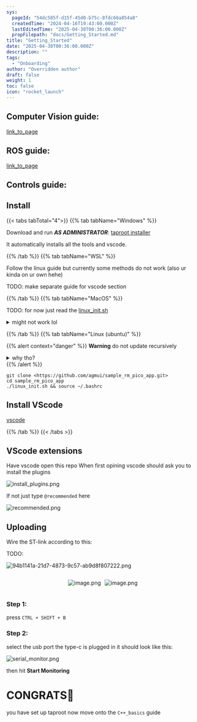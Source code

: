 ```yaml
---
sys:
  pageId: "54dc585f-d15f-45d0-b75c-8fdc66a854a8"
  createdTime: "2024-04-16T19:43:00.000Z"
  lastEditedTime: "2025-04-30T00:36:00.000Z"
  propFilepath: "docs/Getting_Started.md"
title: "Getting_Started"
date: "2025-04-30T00:36:00.000Z"
description: ""
tags:
  - "Onboarding"
author: "Overridden author"
draft: false
weight: 1
toc: false
icon: "rocket_launch"
---
```


## Computer Vision guide:

[link_to_page](86d45bc0-388b-4d26-8848-44f255f73d0e)

## ROS guide:

[link_to_page](3c76c1de-ec8f-46d6-8b0a-294005edc2d5)

## Controls guide:

## Install

{{< tabs tabTotal="4">}}
{{% tab tabName="Windows" %}}

Download and run _**AS ADMINISTRATOR**_: [taproot installer](https://github.com/Thornbots/TeachingFreshies/releases/tag/1.0)

It automatically installs all the tools and vscode.

{{% /tab %}}
{{% tab tabName="WSL" %}}

Follow the linux guide but currently some methods do not work (also ur kinda on ur own hehe)

TODO: make separate guide for vscode section

{{% /tab %}}
{{% tab tabName="MacOS" %}}

TODO: for now just read the [linux_init.sh](https://github.com/agmui/sample_rm_pico_app/blob/main/linux_init.sh)

<details>
<summary>might not work lol</summary>

`brew install libusb pkg-config`

Next install: [vscode](https://code.visualstudio.com/Download)

</details>

{{% /tab %}}
{{% tab tabName="Linux (ubuntu)" %}}

{{% alert context="danger" %}}
**Warning** do not update recursively
<details>
<summary>why tho?</summary>
There are some submodules that may go on for a while (like tinyusb) and I highly
recommend you don't need to get them.
If you want to see what submodules I update just look in `linux_init.sh`
</details>
{{% /alert %}}

```shell
git clone <https://github.com/agmui/sample_rm_pico_app.git>
cd sample_rm_pico_app
./linux_init.sh && source ~/.bashrc
```

## Install VScode

[vscode](https://code.visualstudio.com/Download)

{{% /tab %}}
{{< /tabs >}}

## VScode extensions

Have vscode open this repo
When first opining vscode should ask you to install the plugins

![install_plugins.png](https://prod-files-secure.s3.us-west-2.amazonaws.com/d518164a-d88e-44d1-a4ee-3adb3bd8bce0/89bd30f0-1825-4e77-867b-0a41ce370880/install_plugins.png?X-Amz-Algorithm=AWS4-HMAC-SHA256&X-Amz-Content-Sha256=UNSIGNED-PAYLOAD&X-Amz-Credential=ASIAZI2LB4664ILO6YPL%2F20250814%2Fus-west-2%2Fs3%2Faws4_request&X-Amz-Date=20250814T081332Z&X-Amz-Expires=3600&X-Amz-Security-Token=IQoJb3JpZ2luX2VjEPj%2F%2F%2F%2F%2F%2F%2F%2F%2F%2FwEaCXVzLXdlc3QtMiJHMEUCIQDP%2Fq2nLrPNnw876z9LgJO63ye74k1jgOOk0kqW6rsDcwIgFwxOnd%2B%2FgF2bpm7iLWx6OjyWnL4mCqVUg%2FksD6xpW3cq%2FwMIQRAAGgw2Mzc0MjMxODM4MDUiDH%2FZ%2BsUDcrCnSw87bircA3179VWXj5%2Fls7A42G9DZNWoOTrzrSsaspoTcrw8nfiGy7C0GwysboyBD67kYWayVVS7gPk27aSE%2FNvRzfGWqT4Zn8Luov%2BNW16tmwtKZG%2BYGSqVawm6FXSq%2FVS3Z5wW5mUArxIv8nlKHE67bBREfPUsr3xqTpoU4%2FCh1lIUTOY5Fdv25AB8RSFszwnX8HT%2BhJXEGuTCcKXlBF%2FKUMlsbl0G8JYtkxpqUaD13KygYh6sp6rdj%2FA4DrwAOnwOmaOvWJNT5kmG8sqVTo5uq5kSVeqiN48TgdDIptA%2FO7nvMJXgYj959U%2F%2BSgibd5oBOY4RhLOuOIEBkDsy03fSCbBtgT0xFWqmqN%2FVeE4XUluTBpm%2Fhf2eTAoY2ZSmPBms9ioYNid26bGL0pYm9lew9Gk0qo%2FHXDYg164b2l5Aknv8FcrJgdJeQRvib8HlYDvI88FkAzNKnwdKbfm1RGZU3ApsdF8N%2FeFMOUEWMtJKter%2BA%2B%2Ba3d3Ix%2F%2Fi2RZWO0cnAUVwzryEbUwj%2BZ9tFjocJCuWMiQc6JYkocfJhlxfnmCVtyTic4XuqXmmuhnUBLjexj%2Fr8pS39nt13jTMw6%2BCDsM9nqptS1oA7vQcAzExhF5CX3U9tlUI%2FF3Xb0Z5bb4%2BMLev9sQGOqUB7z51iWJgDM9TG94mFtbILOpEUC0qjLVC73S%2BgXZghzubAgOkt%2BC31f0SHnFGHN4Ozid5LzYNkyeMzalFo4s3CXteVFy1GfTmq%2FKliSPNX2MZKvc5p0lclKzNBoFk%2B6ZIdga%2Bu1EbnCHJi4vG2unGveY554PrwGzVw5R1MSENtJC4hduzIHYY1bdj5zN1HrgnQoWmqXL2ByDa7e1xa0aZmDcENMkH&X-Amz-Signature=dee7b9a81dcc31107b45745c8cf69aa42a8a84a79e31e95e428558aa6042e8f8&X-Amz-SignedHeaders=host&x-amz-checksum-mode=ENABLED&x-id=GetObject)

If not just type `@recommended` here  

![recommended.png](https://prod-files-secure.s3.us-west-2.amazonaws.com/d518164a-d88e-44d1-a4ee-3adb3bd8bce0/61e661e9-5d85-4dfc-be0d-8d2097a5e793/recommended.png?X-Amz-Algorithm=AWS4-HMAC-SHA256&X-Amz-Content-Sha256=UNSIGNED-PAYLOAD&X-Amz-Credential=ASIAZI2LB4664ILO6YPL%2F20250814%2Fus-west-2%2Fs3%2Faws4_request&X-Amz-Date=20250814T081332Z&X-Amz-Expires=3600&X-Amz-Security-Token=IQoJb3JpZ2luX2VjEPj%2F%2F%2F%2F%2F%2F%2F%2F%2F%2FwEaCXVzLXdlc3QtMiJHMEUCIQDP%2Fq2nLrPNnw876z9LgJO63ye74k1jgOOk0kqW6rsDcwIgFwxOnd%2B%2FgF2bpm7iLWx6OjyWnL4mCqVUg%2FksD6xpW3cq%2FwMIQRAAGgw2Mzc0MjMxODM4MDUiDH%2FZ%2BsUDcrCnSw87bircA3179VWXj5%2Fls7A42G9DZNWoOTrzrSsaspoTcrw8nfiGy7C0GwysboyBD67kYWayVVS7gPk27aSE%2FNvRzfGWqT4Zn8Luov%2BNW16tmwtKZG%2BYGSqVawm6FXSq%2FVS3Z5wW5mUArxIv8nlKHE67bBREfPUsr3xqTpoU4%2FCh1lIUTOY5Fdv25AB8RSFszwnX8HT%2BhJXEGuTCcKXlBF%2FKUMlsbl0G8JYtkxpqUaD13KygYh6sp6rdj%2FA4DrwAOnwOmaOvWJNT5kmG8sqVTo5uq5kSVeqiN48TgdDIptA%2FO7nvMJXgYj959U%2F%2BSgibd5oBOY4RhLOuOIEBkDsy03fSCbBtgT0xFWqmqN%2FVeE4XUluTBpm%2Fhf2eTAoY2ZSmPBms9ioYNid26bGL0pYm9lew9Gk0qo%2FHXDYg164b2l5Aknv8FcrJgdJeQRvib8HlYDvI88FkAzNKnwdKbfm1RGZU3ApsdF8N%2FeFMOUEWMtJKter%2BA%2B%2Ba3d3Ix%2F%2Fi2RZWO0cnAUVwzryEbUwj%2BZ9tFjocJCuWMiQc6JYkocfJhlxfnmCVtyTic4XuqXmmuhnUBLjexj%2Fr8pS39nt13jTMw6%2BCDsM9nqptS1oA7vQcAzExhF5CX3U9tlUI%2FF3Xb0Z5bb4%2BMLev9sQGOqUB7z51iWJgDM9TG94mFtbILOpEUC0qjLVC73S%2BgXZghzubAgOkt%2BC31f0SHnFGHN4Ozid5LzYNkyeMzalFo4s3CXteVFy1GfTmq%2FKliSPNX2MZKvc5p0lclKzNBoFk%2B6ZIdga%2Bu1EbnCHJi4vG2unGveY554PrwGzVw5R1MSENtJC4hduzIHYY1bdj5zN1HrgnQoWmqXL2ByDa7e1xa0aZmDcENMkH&X-Amz-Signature=8b5958966341093c127ce7a432d7baf0a33fd3cc61ebffa84f0c1b61c9631e62&X-Amz-SignedHeaders=host&x-amz-checksum-mode=ENABLED&x-id=GetObject)

## Uploading

Wire the ST-link according to this:

TODO:

![94b1141a-21d7-4873-9c57-ab9d8f807222.png](https://prod-files-secure.s3.us-west-2.amazonaws.com/d518164a-d88e-44d1-a4ee-3adb3bd8bce0/e5fad17d-ab82-4300-9f4c-505ab4b1202c/94b1141a-21d7-4873-9c57-ab9d8f807222.png?X-Amz-Algorithm=AWS4-HMAC-SHA256&X-Amz-Content-Sha256=UNSIGNED-PAYLOAD&X-Amz-Credential=ASIAZI2LB4664ILO6YPL%2F20250814%2Fus-west-2%2Fs3%2Faws4_request&X-Amz-Date=20250814T081332Z&X-Amz-Expires=3600&X-Amz-Security-Token=IQoJb3JpZ2luX2VjEPj%2F%2F%2F%2F%2F%2F%2F%2F%2F%2FwEaCXVzLXdlc3QtMiJHMEUCIQDP%2Fq2nLrPNnw876z9LgJO63ye74k1jgOOk0kqW6rsDcwIgFwxOnd%2B%2FgF2bpm7iLWx6OjyWnL4mCqVUg%2FksD6xpW3cq%2FwMIQRAAGgw2Mzc0MjMxODM4MDUiDH%2FZ%2BsUDcrCnSw87bircA3179VWXj5%2Fls7A42G9DZNWoOTrzrSsaspoTcrw8nfiGy7C0GwysboyBD67kYWayVVS7gPk27aSE%2FNvRzfGWqT4Zn8Luov%2BNW16tmwtKZG%2BYGSqVawm6FXSq%2FVS3Z5wW5mUArxIv8nlKHE67bBREfPUsr3xqTpoU4%2FCh1lIUTOY5Fdv25AB8RSFszwnX8HT%2BhJXEGuTCcKXlBF%2FKUMlsbl0G8JYtkxpqUaD13KygYh6sp6rdj%2FA4DrwAOnwOmaOvWJNT5kmG8sqVTo5uq5kSVeqiN48TgdDIptA%2FO7nvMJXgYj959U%2F%2BSgibd5oBOY4RhLOuOIEBkDsy03fSCbBtgT0xFWqmqN%2FVeE4XUluTBpm%2Fhf2eTAoY2ZSmPBms9ioYNid26bGL0pYm9lew9Gk0qo%2FHXDYg164b2l5Aknv8FcrJgdJeQRvib8HlYDvI88FkAzNKnwdKbfm1RGZU3ApsdF8N%2FeFMOUEWMtJKter%2BA%2B%2Ba3d3Ix%2F%2Fi2RZWO0cnAUVwzryEbUwj%2BZ9tFjocJCuWMiQc6JYkocfJhlxfnmCVtyTic4XuqXmmuhnUBLjexj%2Fr8pS39nt13jTMw6%2BCDsM9nqptS1oA7vQcAzExhF5CX3U9tlUI%2FF3Xb0Z5bb4%2BMLev9sQGOqUB7z51iWJgDM9TG94mFtbILOpEUC0qjLVC73S%2BgXZghzubAgOkt%2BC31f0SHnFGHN4Ozid5LzYNkyeMzalFo4s3CXteVFy1GfTmq%2FKliSPNX2MZKvc5p0lclKzNBoFk%2B6ZIdga%2Bu1EbnCHJi4vG2unGveY554PrwGzVw5R1MSENtJC4hduzIHYY1bdj5zN1HrgnQoWmqXL2ByDa7e1xa0aZmDcENMkH&X-Amz-Signature=9476e40d42e60a6e1e1a7464aa18e412669db5b72ce16a43009a1c159675aee7&X-Amz-SignedHeaders=host&x-amz-checksum-mode=ENABLED&x-id=GetObject)

<div style="display: flex;flex-direction: row; column-gap:10px; max-width: 630px;justify-content: center;">
<div>

![image.png](https://prod-files-secure.s3.us-west-2.amazonaws.com/d518164a-d88e-44d1-a4ee-3adb3bd8bce0/210ecb78-1116-4d7b-b9b7-2292f66fa2c2/image.png?X-Amz-Algorithm=AWS4-HMAC-SHA256&X-Amz-Content-Sha256=UNSIGNED-PAYLOAD&X-Amz-Credential=ASIAZI2LB466QSEFYYO5%2F20250814%2Fus-west-2%2Fs3%2Faws4_request&X-Amz-Date=20250814T081340Z&X-Amz-Expires=3600&X-Amz-Security-Token=IQoJb3JpZ2luX2VjEPj%2F%2F%2F%2F%2F%2F%2F%2F%2F%2FwEaCXVzLXdlc3QtMiJIMEYCIQC92VSdAK1F219JcxB9D%2B8jlKv13mliLGS6Qep258DhDwIhAJF%2BeVZJph8iygbrhDcZyQEfGtNgGF7o6p3t%2BWsst7LBKv8DCEEQABoMNjM3NDIzMTgzODA1IgwGew4D%2ByZ8l3dKi2Eq3AM5Xw6Lrx2RP1uVKptPR2umMmZrT40I5cyKV38tCU1SYu5K%2Fwj4GY%2Fev7Lcm8%2FfqHPzCbvT8ZIBQatXZSJSNDddao%2Fx2AHjoif8%2Bh39sS4kW94GdAqYV%2FIDFtL5bXytnFrJUokc6%2F5Oix4vYjEGr1lQcz6lqnxtammaHXQcsOZa57yRDtoz3Ibvj5%2F0gjFDwU61zrFwJgIi%2Bw%2BIE9RxIfQkflmAxcPFGUQ0%2BXw3DjdUPjYTcVQIfc%2FUYKlSN2X4ny1K%2B9ItyvD6IBxRvzkXfqMAxEmw%2BguuPQN62CBnQ2ljnPNL5itUS%2FPZRvdqBE2a6ZPZW8INl16lgCRsOzOPrHzUlkqt1GgfyWbzdCZ3lixxR%2Fea678chtDcmeXJ2%2B7oj8wGjPJC1yrs4ecxak%2F1yEFhsPqE%2FzZmXi3dSQaJszFnUYRqKN7WwXrIXh9A9nMZrc5kdl0z8LinCxq%2B1cFBGy8T%2Fp3HxDFitb9bTuX82mVZX%2FFwyV9Ej8h3V2zVUqSIce6az0XsMe7TfOPP4ZPvE%2FhDafbs5ifzZ%2Bl8eyXO1Ub03Pwa%2B0FnbHC2ZjVd06uWljrdYrj1H1R6c4hqU4Nhh9rQWUWfPj%2F8V%2BCX6bbCMGiH4gIS3fCHfHgdIxBUSzCHrvbEBjqkAakJKpEQfJVpfv7%2F0Mj1U6YYDlL%2FGvTGjvJKJ52mXIW%2FhdJVaNvWLQWvsRxN9iBxYj0yepQeWT6Y2%2FXNNSs2YqIEAd1S92zUokU63%2BtmEXUTO3%2B%2B8FGqd8benU%2F3dUq1LZYNlnSRjWjn358JXl7fMdJ00NPKZLeRwSSn%2B76I1dmcNXnHDX923VvVbWhm7WnEA%2FDeoI%2FikPND0QlHpVfeLfMnezbe&X-Amz-Signature=906161edfcc52f1ee5ffb6abcf5ea5d6129fd1e74dea150e0fd6423cb96f06f8&X-Amz-SignedHeaders=host&x-amz-checksum-mode=ENABLED&x-id=GetObject)

</div>
<div>

![image.png](https://prod-files-secure.s3.us-west-2.amazonaws.com/d518164a-d88e-44d1-a4ee-3adb3bd8bce0/33a0fd0f-8ca6-4a86-8e09-26e95ded1fff/image.png?X-Amz-Algorithm=AWS4-HMAC-SHA256&X-Amz-Content-Sha256=UNSIGNED-PAYLOAD&X-Amz-Credential=ASIAZI2LB4662YGIMR64%2F20250814%2Fus-west-2%2Fs3%2Faws4_request&X-Amz-Date=20250814T081340Z&X-Amz-Expires=3600&X-Amz-Security-Token=IQoJb3JpZ2luX2VjEPj%2F%2F%2F%2F%2F%2F%2F%2F%2F%2FwEaCXVzLXdlc3QtMiJIMEYCIQDnfh7VvySYcwRCiX1ZPJmmF7bBaf97OR9HrbVzX0%2B3%2FgIhAO6mZd9g3%2FoeTIFbg5%2FlJZBQYpKtLNquWbHL4BnP1yKqKv8DCEEQABoMNjM3NDIzMTgzODA1Igz5DtDzIT13%2BxM5G%2BUq3APOYQk3VvtQJcomR0qm7x5NwV9cXVRacZHM70J%2FyGKQI1QdAQoALs%2BkaIwwizr1CERr9e6xmv9B4gIpooYpWBdKiQoP8n2AZJUswWC%2B48FJZKb4Akk%2Fku%2FZcRQ6hx5eyApRxfdc8ThtKyvesBiUqZQEuB7FjwQ1cHvwcs39vGnuKvsntxlZD1qLeMSUi6CR9wF6gTWBKxWKjrLKiEqqgVY3g%2FIZJ9xnukH5ON1cyxgYYJi5t6GPz3ApROZgIHcAj70elEX4Q2NouEAnumQBWkfWDgE600aN%2BvYeWItDZH6TgPKNWyKVWZn35%2BL%2FeCRodLrDBmHUGt6gP5NeHDN%2FrSongUa2e1F55nkZ91KhEeYvuuYZ7%2FB35Gs0rrFgjkBL6cdDJLdFU0wt9PPeMN5YP9kWY1cydHCib2LBvFm%2FCNYkaQiBqfBDw3W2ezBLv2hCrMbqmeA9AGoaxykME%2Fc6tqWO4Y6fO63EhsT6FALRr8pNDQa%2FJOmuIvvk0e%2F86jkHK2CNyyRRShNw2PgUuY3wz1KNG3uEJSZUchLriRTqb0BkUD4wFh4PxL3HVVo5vsK330L5Ualt4z2owxPdwxwsXUwkI57yrUmdj1WDvrHBtOKc0oaLiBDkAcsqgdAKHTCur%2FbEBjqkAQhOc%2B3cUR%2FXgoJN8SdrjqcVte53qaPS6zm4XXATqQGCq8HVAgbB0T1kMd4wxU1D88jEhWlXYPNAji2zog5oAZoQSD9b0kQ1GAwuBlqaw9kXd2rdfSWjst%2FFj%2BT7c%2BT37wsNpijlduTNXj0dBW7ZpFwMTIZbGH%2FbgT5s7OBej3qfidn%2B8a79iM35fEHH%2F%2Fc86NYhd%2BJD%2F7bRj5Jxet4OtLrIpuo%2B&X-Amz-Signature=edb0fe3c98d6ecac1572799184dd052488a79a93ff64beeba600d706f05857be&X-Amz-SignedHeaders=host&x-amz-checksum-mode=ENABLED&x-id=GetObject)

</div>
</div>

### Step 1:

press `CTRL + SHIFT + B`

### Step 2:

select the usb port the type-c is plugged in it should look like this:

![serial_monitor.png](https://prod-files-secure.s3.us-west-2.amazonaws.com/d518164a-d88e-44d1-a4ee-3adb3bd8bce0/f03f4774-05d4-4393-b6a0-d5efb6d315ab/serial_monitor.png?X-Amz-Algorithm=AWS4-HMAC-SHA256&X-Amz-Content-Sha256=UNSIGNED-PAYLOAD&X-Amz-Credential=ASIAZI2LB4664ILO6YPL%2F20250814%2Fus-west-2%2Fs3%2Faws4_request&X-Amz-Date=20250814T081332Z&X-Amz-Expires=3600&X-Amz-Security-Token=IQoJb3JpZ2luX2VjEPj%2F%2F%2F%2F%2F%2F%2F%2F%2F%2FwEaCXVzLXdlc3QtMiJHMEUCIQDP%2Fq2nLrPNnw876z9LgJO63ye74k1jgOOk0kqW6rsDcwIgFwxOnd%2B%2FgF2bpm7iLWx6OjyWnL4mCqVUg%2FksD6xpW3cq%2FwMIQRAAGgw2Mzc0MjMxODM4MDUiDH%2FZ%2BsUDcrCnSw87bircA3179VWXj5%2Fls7A42G9DZNWoOTrzrSsaspoTcrw8nfiGy7C0GwysboyBD67kYWayVVS7gPk27aSE%2FNvRzfGWqT4Zn8Luov%2BNW16tmwtKZG%2BYGSqVawm6FXSq%2FVS3Z5wW5mUArxIv8nlKHE67bBREfPUsr3xqTpoU4%2FCh1lIUTOY5Fdv25AB8RSFszwnX8HT%2BhJXEGuTCcKXlBF%2FKUMlsbl0G8JYtkxpqUaD13KygYh6sp6rdj%2FA4DrwAOnwOmaOvWJNT5kmG8sqVTo5uq5kSVeqiN48TgdDIptA%2FO7nvMJXgYj959U%2F%2BSgibd5oBOY4RhLOuOIEBkDsy03fSCbBtgT0xFWqmqN%2FVeE4XUluTBpm%2Fhf2eTAoY2ZSmPBms9ioYNid26bGL0pYm9lew9Gk0qo%2FHXDYg164b2l5Aknv8FcrJgdJeQRvib8HlYDvI88FkAzNKnwdKbfm1RGZU3ApsdF8N%2FeFMOUEWMtJKter%2BA%2B%2Ba3d3Ix%2F%2Fi2RZWO0cnAUVwzryEbUwj%2BZ9tFjocJCuWMiQc6JYkocfJhlxfnmCVtyTic4XuqXmmuhnUBLjexj%2Fr8pS39nt13jTMw6%2BCDsM9nqptS1oA7vQcAzExhF5CX3U9tlUI%2FF3Xb0Z5bb4%2BMLev9sQGOqUB7z51iWJgDM9TG94mFtbILOpEUC0qjLVC73S%2BgXZghzubAgOkt%2BC31f0SHnFGHN4Ozid5LzYNkyeMzalFo4s3CXteVFy1GfTmq%2FKliSPNX2MZKvc5p0lclKzNBoFk%2B6ZIdga%2Bu1EbnCHJi4vG2unGveY554PrwGzVw5R1MSENtJC4hduzIHYY1bdj5zN1HrgnQoWmqXL2ByDa7e1xa0aZmDcENMkH&X-Amz-Signature=f44b3bf828e4a8de486a5ad4b9ed00a821f6ec6eac672e7b2a1c64e922f380da&X-Amz-SignedHeaders=host&x-amz-checksum-mode=ENABLED&x-id=GetObject)

then hit **Start Monitoring**

# CONGRATS🎉

you have set up taproot now move onto the `C++_basics` guide
